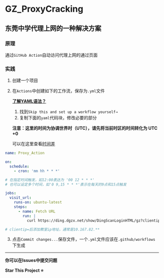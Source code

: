 # GZ_ProxyCracking
## 东莞中学代理上网的一种解决方案

### 原理
通过`GitHub Action`自动访问代理上网的通过页面

### 实践
1. 创建一个项目
2. 在`Actions`中创建如下的工作流，保存为`.yml`文件
   
   [**了解YAML语法？**](https://www.runoob.com/w3cnote/yaml-intro.html)
   
   1. 找到`Skip this and set up a workflow yourself→`
   2. 复制下面的`yaml`代码块，修改必要的部分
      
   **注意：这里的时间为协调世界时（UTC），请先将当前时区的时间转化为 UTC +0**
   
   可以在这里查看[时间差](https://time.is/UTC)
   
``` yml
name: Proxy_Action

on:
  schedule:
    - cron: 'mm hh * * *'

# 在指定时间触发，如12:00表达为 '00 12 * * *'
# 也可以设定多个时间，如'0 9,15 * * *'表示在每天的9点和15点触发

jobs:
  visit_url:
    runs-on: ubuntu-latest
    steps:
      - name: Fetch URL
        run: |
          curl https://ding.dgzx.net/show/DingScanLoginHTML/gz?clientip=***

# clientip=后添加教室ip地址，通常是10.167.82.**

```
   3. 点击`Commit changes...`保存文件，一个`.yml`文件应该在`.github/workflows`下生成

*********

**你可以在Issues中提交问题**

**Star This Project ⭐**
